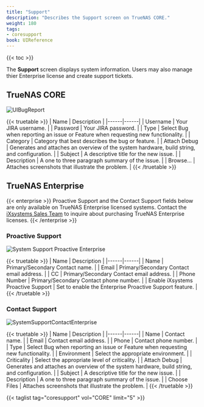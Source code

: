 ```yaml
---
title: "Support"
description: "Describes the Support screen on TrueNAS CORE."
weight: 180
tags:
- coresupport
book: UIReference
---
```


{{< toc >}}

The **Support** screen displays system information. Users may also manage thier Enterprise license and create support tickets.

## TrueNAS CORE

![UIBugReport](/images/CORE/System/UIBugReport.png "Writing a Bug Report")

{{< truetable >}}
| Name | Description |
|------|------|
| Username | Your JIRA username. |
| Password | Your JIRA password. |
| Type | Select Bug when reporting an issue or Feature when requesting new functionality. |
| Category |  Category that best describes the bug or feature. |
| Attach Debug | Generates and attaches an overview of the system hardware, build string, and configuration. |
| Subject | A descriptive title for the new issue. |
| Description | A one to three paragraph summary of the issue. |
| Browse... | Attaches screenshots that illustrate the problem. |
{{< /truetable >}}

## TrueNAS Enterprise

{{< enterprise >}}
Proactive Support and the Contact Support fields below are only available on TrueNAS Enterprise licensed systems. 
Contact the [iXsystems Sales Team](mailto:sales@ixsystems.com) to inquire about purchasing TrueNAS Enterprise licenses.
{{< /enterprise >}}

### Proactive Support

![System Support Proactive Enterprise](/images/CORE/System/SystemSupportProactiveEnterprise.png "Proactive Support: Enterprise") 

{{< truetable >}}
| Name | Description |
|------|------|
| Name | Primary/Secondary Contact name. |
| Email | Primary/Secondary Contact email address. |
| CC | Primary/Secondary Contact email address. |
| Phone Number | Primary/Secondary Contact phone number. |
| Enable iXsystems Proactive Support | Set to enable the Enterprise Proactive Support feature. |
{{< /truetable >}}

### Contact Support

![SystemSupportContactEnterprise](/images/CORE/System/SystemSupportContactEnterprise.png "Support Contact: Enterprise")

{{< truetable >}}
| Name | Description |
|------|------|
| Name | Contact name. |
| Email | Contact email address. |
| Phone | Contact phone number. |
| Type | Select Bug when reporting an issue or Feature when requesting new functionality. |
| Environment | Select the appropriate environment. |
| Criticality | Select the appropriate level of criticality. |
| Attach Debug | Generates and attaches an overview of the system hardware, build string, and configuration. |
| Subject | A descriptive title for the new issue. |
| Description | A one to three paragraph summary of the issue. |
| Choose Files | Attaches screenshots that illustrate the problem. |
{{< /truetable >}}

{{< taglist tag="coresupport" vol="CORE" limit="5" >}}
